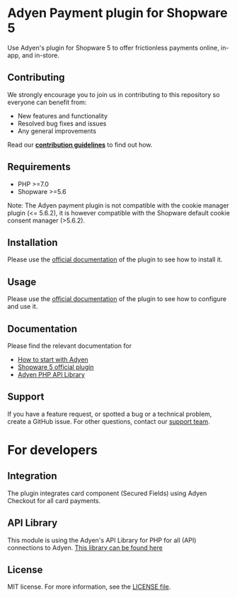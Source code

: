 # Adyen Payment plugin for Shopware 5
Use Adyen's plugin for Shopware 5 to offer frictionless payments online, in-app, and in-store.

## Contributing
We strongly encourage you to join us in contributing to this repository so everyone can benefit from:
* New features and functionality
* Resolved bug fixes and issues
* Any general improvements

Read our [**contribution guidelines**](https://github.com/Adyen/.github/blob/master/CONTRIBUTING.md) to find out how.

## Requirements
* PHP >=7.0
* Shopware >=5.6

Note: The Adyen payment plugin is not compatible with the cookie manager plugin (<= 5.6.2), it is however compatible with the Shopware default cookie consent manager (>5.6.2).

## Installation
Please use the [official documentation]() of the plugin to see how to install it.

## Usage
Please use the [official documentation]() of the plugin to see how to configure and use it.

## Documentation
Please find the relevant documentation for
 - [How to start with Adyen]()
 - [Shopware 5 official plugin]()
 - [Adyen PHP API Library](https://docs.adyen.com/development-resources/libraries#php)

## Support
If you have a feature request, or spotted a bug or a technical problem, create a GitHub issue. For other questions, 
contact our [support team](https://support.adyen.com/hc/en-us/requests/new?ticket_form_id=360000705420).

# For developers

## Integration
The plugin integrates card component (Secured Fields) using Adyen Checkout for all card payments.

## API Library
This module is using the Adyen's API Library for PHP for all (API) connections to Adyen.
<a href="https://github.com/Adyen/adyen-php-api-library" target="_blank">This library can be found here</a>

## License
MIT license. For more information, see the [LICENSE file](LICENSE).